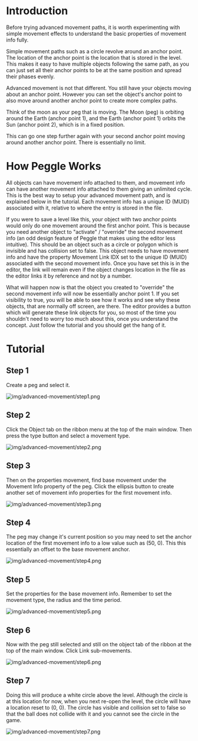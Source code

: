 # Introduction #
Before trying advanced movement paths, it is worth experimenting with simple movement effects to understand the basic properties of movement info fully.

Simple movement paths such as a circle revolve around an anchor point. The location of the anchor point is the location that is stored in the level. This makes it easy to have multiple objects following the same path, as you can just set all their anchor points to be at the same position and spread their phases evenly.

Advanced movement is not that different. You still have your objects moving about an anchor point. However you can set the object's anchor point to also move around another anchor point to create more complex paths.

Think of the moon as your peg that is moving. The Moon (peg) is orbiting around the Earth (anchor point 1), and the Earth (anchor point 1) orbits the Sun (anchor point 2), which is in a fixed position.

This can go one step further again with your second anchor point moving around another anchor point. There is essentially no limit.

# How Peggle Works #

All objects can have movement info attached to them, and movement info can have another movement info attached to them giving an unlimited cycle. This is the best way to setup your advanced movement path, and is explained below in the tutorial. Each movement info has a unique ID (MUID) associated with it, relative to where the entry is stored in the file.

If you were to save a level like this, your object with two anchor points would only do one movement around the first anchor point. This is because you need another object to "activate" / "override" the second movement info (an odd design feature of Peggle that makes using the editor less intuitive). This should be an object such as a circle or polygon which is invisible and has collision set to false. This object needs to have movement info and have the property Movement Link IDX set to the unique ID (MUID) associated with the second movement info. Once you have set this is in the editor, the link will remain even if the object changes location in the file as the editor links it by reference and not by a number.


What will happen now is that the object you created to "override" the second movement info will now be essentially anchor point 1. If you set visibility to true, you will be able to see how it works and see why these objects, that are normally off screen, are there. The editor provides a button which will generate these link objects for you, so most of the time you shouldn't need to worry too much about this, once you understand the concept. Just follow the tutorial and you should get the hang of it.

# Tutorial #

## Step 1 ##
Create a peg and select it.

![img/advanced-movement/step1.png](img/advanced-movement/step1.png)

## Step 2 ##
Click the Object tab on the ribbon menu at the top of the main window. Then press the type button and select a movement type.

![img/advanced-movement/step2.png](img/advanced-movement/step2.png)

## Step 3 ##
Then on the properties movement, find base movement under the Movement Info property of the peg. Click the ellipsis button to create another set of movement info properties for the first movement info.

![img/advanced-movement/step3.png](img/advanced-movement/step3.png)

## Step 4 ##

The peg may change it's current position so you may need to set the anchor location of the first movement info to a low value such as (50, 0). This this essentially an offset to the base movement anchor.

![img/advanced-movement/step4.png](img/advanced-movement/step4.png)

## Step 5 ##
Set the properties for the base movement info. Remember to set the movement type, the radius and the time period.

![img/advanced-movement/step5.png](img/advanced-movement/step5.png)

## Step 6 ##
Now with the peg still selected and still on the object tab of the ribbon at the top of the main window. Click Link sub-movements.

![img/advanced-movement/step6.png](img/advanced-movement/step6.png)

## Step 7 ##
Doing this will produce a white circle above the level. Although the circle is at this location for now, when you next re-open the level, the circle will have a location reset to (0, 0). The circle has visible and collision set to false so that the ball does not collide with it and you cannot see the circle in the game.

![img/advanced-movement/step7.png](img/advanced-movement/step7.png)

